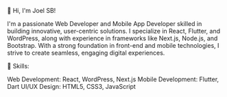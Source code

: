 👋 Hi, I'm Joel SB!

I'm a passionate Web Developer and Mobile App Developer skilled in building innovative, user-centric solutions. I specialize in React, Flutter, and WordPress, along with experience in frameworks like Next.js, Node.js, and Bootstrap. With a strong foundation in front-end and mobile technologies, I strive to create seamless, engaging digital experiences.

🚀 Skills:

Web Development: React, WordPress, Next.js
Mobile Development: Flutter, Dart
UI/UX Design: HTML5, CSS3, JavaScript
